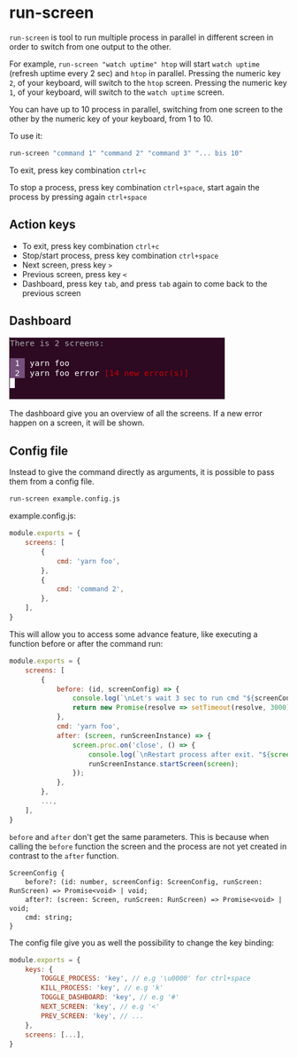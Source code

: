 # run-screen

`run-screen` is tool to run multiple process in parallel in different screen in order to switch from one output to the other.

For example, `run-screen "watch uptime" htop` will start `watch uptime` (refresh uptime every 2 sec) and `htop` in parallel. Pressing the numeric key `2`, of your keyboard, will switch to the `htop` screen. Pressing the numeric key `1`, of your keyboard, will switch to the `watch uptime` screen.

You can have up to 10 process in parallel, switching from one screen to the other by the numeric key of your keyboard, from 1 to 10.

To use it:

```bash
run-screen "command 1" "command 2" "command 3" "... bis 10"
```

To exit, press key combination `ctrl+c`

To stop a process, press key combination `ctrl+space`, start again the process by pressing again `ctrl+space`

## Action keys

- To exit, press key combination `ctrl+c`
- Stop/start process, press key combination `ctrl+space`
- Next screen, press key `>`
- Previous screen, press key `<`
- Dashboard, press key `tab`, and press `tab` again to come back to the previous screen

## Dashboard

![screenshot-dashboard](https://github.com/apiel/run-screen/blob/master/screenshots/screenshot-dashboard.png?raw=true)

The dashboard give you an overview of all the screens. If a new error happen on a screen, it will be shown.

## Config file

Instead to give the command directly as arguments, it is possible to pass them from a config file.

```bash
run-screen example.config.js
```

example.config.js:

```js
module.exports = {
    screens: [
        {
            cmd: 'yarn foo',
        },
        {
            cmd: 'command 2',
        },
    ],
}
```

This will allow you to access some advance feature, like executing a function before or after the command run:

```js
module.exports = {
    screens: [
        {
            before: (id, screenConfig) => {
                console.log(`\nLet's wait 3 sec to run cmd "${screenConfig.cmd}"\n`);
                return new Promise(resolve => setTimeout(resolve, 3000));
            },
            cmd: 'yarn foo',
            after: (screen, runScreenInstance) => {
                screen.proc.on('close', () => {
                    console.log(`\nRestart process after exit. "${screen.config.cmd}"\n`);
                    runScreenInstance.startScreen(screen);
                });
            },
        },
        ...,
    ],
}
```

`before` and `after` don't get the same parameters. This is because when calling the `before` function the screen and the process are not yet created in contrast to the `after` function.

```tsx
ScreenConfig {
    before?: (id: number, screenConfig: ScreenConfig, runScreen: RunScreen) => Promise<void> | void;
    after?: (screen: Screen, runScreen: RunScreen) => Promise<void> | void;
    cmd: string;
}
```

The config file give you as well the possibility to change the key binding:

```js
module.exports = {
    keys: {
        TOGGLE_PROCESS: 'key', // e.g '\u0000' for ctrl+space
        KILL_PROCESS: 'key', // e.g 'k'
        TOGGLE_DASHBOARD: 'key', // e.g '#'
        NEXT_SCREEN: 'key', // e.g '<'
        PREV_SCREEN: 'key', // ...
    },
    screens: [...],
}
```